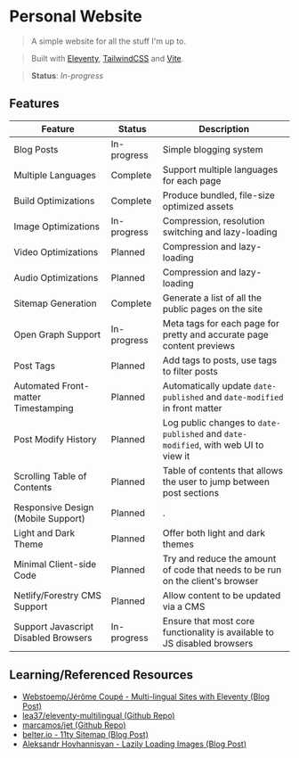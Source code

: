 # Personal Website

> A simple website for all the stuff I'm up to.

> Built with [Eleventy](https://www.11ty.dev/), [TailwindCSS](https://tailwindcss.com) and [Vite](https://vitejs.dev).

> **Status**: *In-progress*

## Features

| Feature                              | Status      | Description                                                                        |
|--------------------------------------|-------------|------------------------------------------------------------------------------------|
| Blog Posts                           | In-progress | Simple blogging system                                                             |
| Multiple Languages                   | Complete    | Support multiple languages for each page                                           |
| Build Optimizations                  | Complete    | Produce bundled, file-size optimized assets                                        |
| Image Optimizations                  | In-progress | Compression, resolution switching and lazy-loading                                 |
| Video Optimizations                  | Planned     | Compression and lazy-loading                                                       |
| Audio Optimizations                  | Planned     | Compression and lazy-loading                                                       |
| Sitemap Generation                   | Complete    | Generate a list of all the public pages on the site                                |
| Open Graph Support                   | In-progress | Meta tags for each page for pretty and accurate page content previews              |
| Post Tags                            | Planned     | Add tags to posts, use tags to filter posts                                        |
| Automated Front-matter Timestamping  | Planned     | Automatically update `date-published` and `date-modified` in front matter          |
| Post Modify History                  | Planned     | Log public changes to `date-published` and `date-modified`, with web UI to view it |
| Scrolling Table of Contents          | Planned     | Table of contents that allows the user to jump between post sections               |
| Responsive Design (Mobile Support)   | Planned     | .                                                                                  |
| Light and Dark Theme                 | Planned     | Offer both light and dark themes                                                   |
| Minimal Client-side Code             | Planned     | Try and reduce the amount of code that needs to be run on the client's browser     |
| Netlify/Forestry CMS Support         | Planned     | Allow content to be updated via a CMS                                              |
| Support Javascript Disabled Browsers | In-progress | Ensure that most core functionality is available to JS disabled browsers           |

## Learning/Referenced Resources

- [Webstoemp/Jérôme Coupé - Multi-lingual Sites with Eleventy (Blog Post)](https://www.webstoemp.com/blog/multilingual-sites-eleventy/)
- [lea37/eleventy-multilingual (Github Repo)](https://github.com/lea37/eleventy-multilingual/)
- [marcamos/jet (Github Repo)](https://github.com/marcamos/jet)
- [belter.io - 11ty Sitemap (Blog Post)](https://www.belter.io/eleventy-sitemap/)
- [Aleksandr Hovhannisyan - Lazily Loading Images (Blog Post)](https://www.aleksandrhovhannisyan.com/blog/eleventy-image-lazy-loading/)
